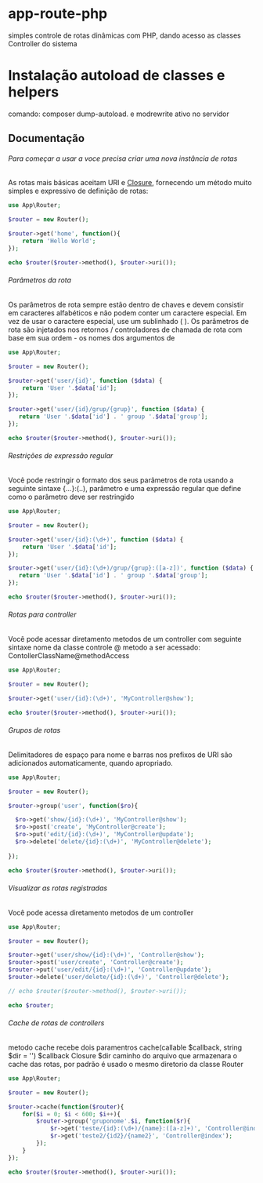 # app-route-php
simples controle de rotas dinâmicas com PHP, dando acesso as classes Controller do sistema

# Instalação autoload de classes e helpers 
comando: composer dump-autoload. e modrewrite ativo no servidor

## Documentação

###### Para começar a usar a voce precisa criar uma nova instância de rotas

As rotas mais básicas aceitam URI e [Closure](https://www.php.net/manual/pt_BR/class.closure.php), fornecendo um método muito simples e expressivo de definição de rotas:

```php
use App\Router;

$router = new Router();

$router->get('home', function(){
    return 'Hello World';
});

echo $router($router->method(), $router->uri());

```

###### Parâmetros da rota

Os parâmetros de rota sempre estão dentro de chaves e devem consistir em caracteres alfabéticos e não podem conter um caractere especial. Em vez de usar o caractere especial, use um sublinhado ( ). Os parâmetros de rota são injetados nos retornos / controladores de chamada de rota com base em sua ordem - os nomes dos argumentos de

```php
use App\Router;

$router = new Router();

$router->get('user/{id}', function ($data) {
    return 'User '.$data['id'];
});

$router->get('user/{id}/grup/{grup}', function ($data) {
   return 'User '.$data['id'] . ' group '.$data['group'];
});

echo $router($router->method(), $router->uri());

```

###### Restrições de expressão regular
Você pode restringir o formato dos seus parâmetros de rota usando a seguinte sintaxe {...}:(..), parâmetro e uma expressão regular que define como o parâmetro deve ser restringido
```php
use App\Router;

$router = new Router();

$router->get('user/{id}:(\d+)', function ($data) {
    return 'User '.$data['id'];
});

$router->get('user/{id}:(\d+)/grup/{grup}:([a-z])', function ($data) {
   return 'User '.$data['id'] . ' group '.$data['group'];
});

echo $router($router->method(), $router->uri());

```

###### Rotas para controller
Você pode acessar diretamento metodos de um controller com seguinte sintaxe nome da classe controle  @ metodo a ser acessado: ContollerClassName@methodAccess
```php
use App\Router;

$router = new Router();

$router->get('user/{id}:(\d+)', 'MyController@show');

echo $router($router->method(), $router->uri());

```

###### Grupos de rotas
Delimitadores de espaço para nome e barras nos prefixos de URI são adicionados automaticamente, quando apropriado.

```php
use App\Router;

$router = new Router();

$router->group('user', function($ro){

  $ro->get('show/{id}:(\d+)', 'MyController@show');
  $ro->post('create', 'MyController@create');
  $ro->put('edit/{id}:(\d+)', 'MyController@update');
  $ro->delete('delete/{id}:(\d+)', 'MyController@delete');
  
});

echo $router($router->method(), $router->uri());

```

###### Visualizar as rotas registradas
Você pode acessa diretamento metodos de um controller
```php
use App\Router;

$router = new Router();

$router->get('user/show/{id}:(\d+)', 'Controller@show');
$router->post('user/create', 'Controller@create');
$router->put('user/edit/{id}:(\d+)', 'Controller@update');
$router->delete('user/delete/{id}:(\d+)', 'Controller@delete');

// echo $router($router->method(), $router->uri());

echo $router;
```

###### Cache de rotas de controllers
metodo cache recebe dois paramentros cache(callable $callback, string $dir = '')
$callback Closure 
$dir caminho do arquivo que armazenara o cache das rotas, por padrão é usado o mesmo diretorio da classe Router
```php
use App\Router;

$router = new Router();

$router->cache(function($router){
	for($i = 0; $i < 600; $i++){
		$router->group('gruponome'.$i, function($r){
		    $r->get('teste/{id}:(\d+)/{name}:([a-z]+)', 'Controller@index');
		    $r->get('teste2/{id2}/{name2}', 'Controller@index');
		});
	}
});

echo $router($router->method(), $router->uri());

```


